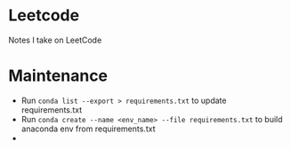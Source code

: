 # Leetcode
Notes I take on LeetCode

# Maintenance
- Run `conda list --export > requirements.txt` to update requirements.txt
- Run `conda create --name <env_name> --file requirements.txt` to build anaconda env from requirements.txt
- 

